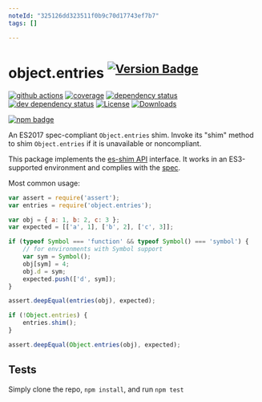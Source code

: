 ```yaml
---
noteId: "325126dd323511f0b9c70d17743ef7b7"
tags: []

---
```


# object.entries <sup>[![Version Badge][npm-version-svg]][package-url]</sup>

[![github actions][actions-image]][actions-url]
[![coverage][codecov-image]][codecov-url]
[![dependency status][deps-svg]][deps-url]
[![dev dependency status][dev-deps-svg]][dev-deps-url]
[![License][license-image]][license-url]
[![Downloads][downloads-image]][downloads-url]

[![npm badge][npm-badge-png]][package-url]

An ES2017 spec-compliant `Object.entries` shim. Invoke its "shim" method to shim `Object.entries` if it is unavailable or noncompliant.

This package implements the [es-shim API](https://github.com/es-shims/api) interface. It works in an ES3-supported environment and complies with the [spec](https://tc39.github.io/ecma262/#sec-object.entries).

Most common usage:
```js
var assert = require('assert');
var entries = require('object.entries');

var obj = { a: 1, b: 2, c: 3 };
var expected = [['a', 1], ['b', 2], ['c', 3]];

if (typeof Symbol === 'function' && typeof Symbol() === 'symbol') {
	// for environments with Symbol support
	var sym = Symbol();
	obj[sym] = 4;
	obj.d = sym;
	expected.push(['d', sym]);
}

assert.deepEqual(entries(obj), expected);

if (!Object.entries) {
	entries.shim();
}

assert.deepEqual(Object.entries(obj), expected);
```

## Tests
Simply clone the repo, `npm install`, and run `npm test`

[package-url]: https://npmjs.com/package/object.entries
[npm-version-svg]: https://versionbadg.es/es-shims/Object.entries.svg
[deps-svg]: https://david-dm.org/es-shims/Object.entries.svg
[deps-url]: https://david-dm.org/es-shims/Object.entries
[dev-deps-svg]: https://david-dm.org/es-shims/Object.entries/dev-status.svg
[dev-deps-url]: https://david-dm.org/es-shims/Object.entries#info=devDependencies
[npm-badge-png]: https://nodei.co/npm/object.entries.png?downloads=true&stars=true
[license-image]: https://img.shields.io/npm/l/object.entries.svg
[license-url]: LICENSE
[downloads-image]: https://img.shields.io/npm/dm/object.entries.svg
[downloads-url]: https://npm-stat.com/charts.html?package=object.entries
[codecov-image]: https://codecov.io/gh/es-shims/Object.entries/branch/main/graphs/badge.svg
[codecov-url]: https://app.codecov.io/gh/es-shims/Object.entries/
[actions-image]: https://img.shields.io/endpoint?url=https://github-actions-badge-u3jn4tfpocch.runkit.sh/es-shims/Object.entries
[actions-url]: https://github.com/es-shims/Object.entries/actions
